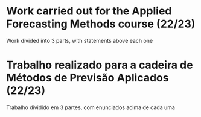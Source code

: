 # Work carried out for the Applied Forecasting Methods course (22/23)
Work divided into 3 parts, with statements above each one

# Trabalho realizado para a cadeira de Métodos de Previsão Aplicados (22/23)
Trabalho dividido em 3 partes, com enunciados acima de cada uma
